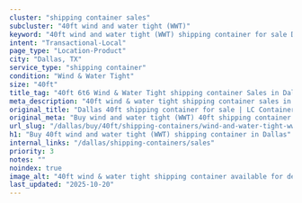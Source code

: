 ```yaml
---
cluster: "shipping container sales"
subcluster: "40ft wind and water tight (WWT)"
keyword: "40ft wind and water tight (WWT) shipping container for sale Dallas, TX"
intent: "Transactional-Local"
page_type: "Location-Product"
city: "Dallas, TX"
service_type: "shipping container"
condition: "Wind & Water Tight"
size: "40ft"
title_tag: "40ft 6t6 Wind & Water Tight shipping container Sales in Dallas | LC Container"
meta_description: "40ft wind & water tight shipping container sales in Dallas. Fast delivery, competitive pricing. Serving shipping containers area. Quote ID: HKX. Call (214) 524-4168 for your free quote today."
original_title: "Dallas 40ft shipping container for sale | LC Container"
original_meta: "Buy wind and water tight (WWT) 40ft shipping container sale with local delivery in Dallas, TX. LC Container — local Since 2003. Request a fast quote today."
url_slug: "/dallas/buy/40ft/shipping-containers/wind-and-water-tight-wwt"
h1: "Buy 40ft wind and water tight (WWT) shipping container in Dallas"
internal_links: "/dallas/shipping-containers/sales"
priority: 3
notes: ""
noindex: true
image_alt: "40ft wind & water tight shipping container available for delivery in Dallas"
last_updated: "2025-10-20"
---
```


<!-- TODO: Add unique city/inventory copy, images, and internal links here. -->

